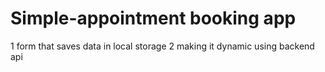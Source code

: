 # Simple-appointment booking app
1 form that saves data in local storage
2 making it dynamic using backend api
